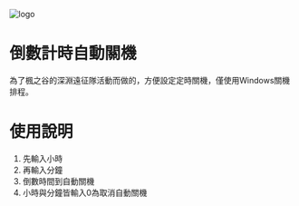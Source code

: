![logo](https://imgur.com/9AtfHR0.png)
# 倒數計時自動關機
為了楓之谷的深淵遠征隊活動而做的，方便設定定時關機，僅使用Windows關機排程。
# 使用說明
1. 先輸入小時
2. 再輸入分鐘
3. 倒數時間到自動關機
4. 小時與分鐘皆輸入0為取消自動關機
